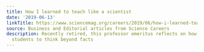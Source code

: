 ```yaml
---
title: How I learned to teach like a scientist
date: '2019-06-13'
linkTitle: https://www.sciencemag.org/careers/2019/06/how-i-learned-teach-scientist
source: Business and Editorial articles from Science Careers
description: Recently retired, this professor emeritus reflects on how she challenged
  students to think beyond facts
---
```

